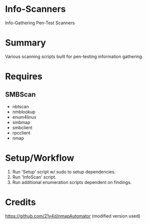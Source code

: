 # Info-Scanners
Info-Gathering Pen-Test Scanners 
  
# Summary
Various scanning scripts built for pen-testing information gathering.

# Requires

## SMBScan
* nbtscan
* nmblookup
* enum4linux
* smbmap
* smbclient
* rpcclient
* nmap

# Setup/Workflow
1) Run 'Setup' script w/ sudo to setup dependencies.
2) Run 'InfoScan' script.
3) Run additional enumeration scripts dependent on findings.

# Credits
https://github.com/21y4d/nmapAutomator (modified version used)
